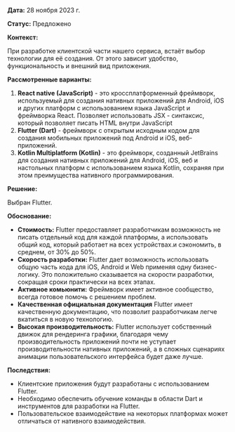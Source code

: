 **Дата:** 28 ноября 2023 г.

**Статус:** Предложено

**Контекст:**

При разработке клиентской части нашего сервиса, встаёт выбор технологии для её создания. От этого зависит удобство, функциональность и внешний вид приложения.

**Рассмотренные варианты:**

1. **React native (JavaScript)** - это кроссплатформенный фреймворк, используемый для создания нативных приложений для Android, iOS и других платформ с использованием языка JavaScript и фреймворка React. Позволяет использовать JSX - синтаксис, который позволяет писать HTML внутри JavaScript
2. **Flutter (Dart)** - фреймворк с открытым исходным кодом для создания мобильных приложений под Android и iOS, веб-приложений.
3. **Kotlin Multiplatform (Kotlin)** - это фреймворк, созданный JetBrains для создания нативных приложений для Android, iOS, веб и настольных платформ с использованием языка Kotlin, сохраняя при этом преимущества нативного программирования.

**Решение:**

Выбран Flutter.

**Обоснование:**

- **Стоимость:** Flutter предоставляет разработчикам возможность не писать отдельный код для каждой платформы, а использовать общий код, который работает на всех устройствах.и сэкономить, в среднем, от 30% до 50%.
- **Скорость разработки:** Flutter дает возможность использовать общую часть кода для iOS, Android и Web применяя одну бизнес-логику. Это положительно сказывается на скорости разработки, сокращая сроки практически на всех этапах.
- **Активное комьюнити:** Фреймворк имеет активное сообщество, всегда готовое помочь с решением проблем.
- **Качественная официальная документация** Flutter имеет качественную документацию, что позволит разработчикам легче вкатиться в новую технологию.
- **Высокая производительность:** Flutter использует собственный движок для рендеринга графики, благодаря чему производительность приложений почти не уступает производительности нативных приложений, а в сложных сценариях анимации пользовательского интерфейса будет даже лучше.

**Последствия:**

- Клиентские приложения будут разработаны с использованием Flutter.
- Необходимо обеспечить обучение команды в области Dart и инструментов для разработки на Flutter.
- Пользовательское взаимодействие на некоторых платформах может отличаться от нативного взаимодействия.
